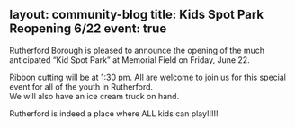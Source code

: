 layout: community-blog
title: Kids Spot Park Reopening 6/22
event: true
---

Rutherford Borough is pleased to announce the opening of the much anticipated “Kid Spot Park” at Memorial Field on Friday, June 22.

Ribbon cutting will be at 1:30 pm.  All are welcome to join us for this special event for all of the youth in Rutherford.  
We will also have an ice cream truck on hand. 

Rutherford is indeed a place where ALL kids can play!!!!!
